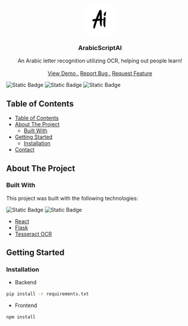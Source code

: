 <br/>
<div align="center">
  <a href="https://github.com/wahamiyousef/ArabicScriptAI">
    <img src="./client/public/logo.png" alt="Logo" width="80" height="80">
  </a>
  <h3 align="center">ArabicScriptAI</h3>
  <p align="center">
  An Arabic letter recognition utilizing OCR, helping out people learn!
    <br/>
    <br/>
    <a href="https://arabic-script-ai.vercel.app/">View Demo .</a>
    <a href="https://github.com/wahamiyousef/ArabicScriptAI/issues/new?labels=bug&amp;template=bug_report.md">Report Bug .</a>
    <a href="https://github.com/wahamiyousef/ArabicScriptAI/issues/new?labels=enhancement&amp;&template=feature_request.md">Request Feature</a>
  </p>
</div>


![Static Badge](https://img.shields.io/badge/version-WIP-red) ![Static Badge](https://img.shields.io/badge/frontend-ON-brightgreen) ![Static Badge](https://img.shields.io/badge/backend-ON-brightgreen)

## Table of Contents

- [Table of Contents](#table-of-contents)
- [About The Project](#about-the-project)
  - [Built With](#built-with)
- [Getting Started](#getting-started)
  - [Installation](#installation)
- [Contact](#contact)


## About The Project

### Built With

This project was built with the following technologies:

![Static Badge](https://shields.io/badge/react-black?logo=react&style=for-the-badge) ![Static Badge](https://img.shields.io/badge/flask-black?style=for-the-badge)

- [React](https://react.dev/)
- [Flask](https://flask.palletsprojects.com/en/3.0.x/)
- [Tesseract OCR](https://github.com/tesseract-ocr/tesseract)


## Getting Started

### Installation

  - Backend
  ```sh
  pip install -r requirements.txt
  ```

  - Frontend
  ```sh
  npm install
  ```